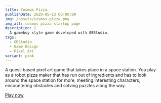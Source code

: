 ```yaml
---
title: Cosmos Pizza
publishDate: 2020-05-13 00:00:00
img: /assets/cosmos-pizza.png
img_alt: cosmos pizza startup page
description: |
  A gameboy style game developed with GBStudio.
tags:
  - GBStudio
  - Game Design
  - Pixel Art
variant: pink
---
```


A quest-based pixel art game that takes place in a space station. You play as a robot pizza maker that has run out of ingredients and has to look around the space station for more, meeting interesting characters, encountering obstacles and solving puzzles along the way.

[Play now](https://kschuygon.itch.io/cosmos-pizza-adventure)